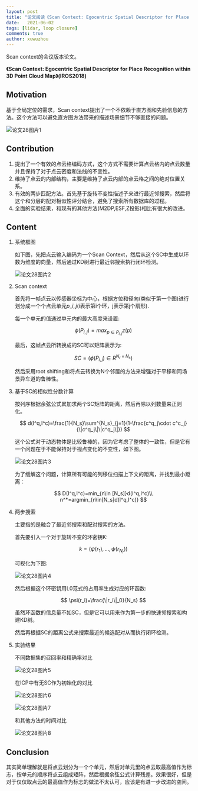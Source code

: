 ```yaml
---
layout: post
title: "论文阅读《Scan Context: Egocentric Spatial Descriptor for Place Recognition within 3D Point Cloud Map》"
date:   2021-06-02
tags: [lidar, loop closure]
comments: true
author: xuwuzhou
---
```


Scan context的会议版本论文。

<!-- more -->

**《Scan Context: Egocentric Spatial Descriptor for Place Recognition within 3D Point Cloud Map》(IROS2018)**

## Motivation

   基于全局定位的需求，Scan context提出了一个不依赖于直方图和先验信息的方法。这个方法可以避免直方图方法带来的描述场景细节不够直接的问题。

   ![论文28图片1](../images/论文28图片1.png)


## Contribution

1. 提出了一个有效的点云格编码方式，这个方式不需要计算点云格内的点云数量并且保持了对于点云密度和法线的不变性。
2. 维持了点云的内部结构，主要是维持了点云内部的点云格之间的绝对位置关系。
3. 有效的两步匹配方法。首先基于旋转不变性描述子来进行最近邻搜索，然后将这个和分层的配对相似性评分结合，避免了搜索所有数据库的过程。
4. 全面的实验结果，和现有的其他方法(M2DP,ESF,Z投影)相比有很大的改进。


## Content

1. 系统框图

   如下图，先把点云输入编码为一个Scan Context，然后从这个SC中生成以环数为维度的向量，然后通过KD树进行最近邻搜索执行闭环检测。

   ![论文28图片2](../images/论文28图片2.png)
   
2. Scan context

   首先将一帧点云以传感器坐标为中心，根据方位和径向(类似于第一个图)进行划分成一个个点云单元$p\_{i,j}$(i表示第i个环，j表示第j个扇形).
   
   每一个单元的值通过单元内的最大高度来设置:
   
   $$
   \phi(P_{i,j})=max_{p\in P_{i,j}}z(p)
   $$
   
   最后，这帧点云所转换成的SC可以矩阵表示为:
   
   $$
   SC=(\phi(P_{i,j})\in R^{N_r\times N_s})
   $$
   
   然后采用root shifting和将点云转换为N个邻居的方法来增强对于平移和同场景异车道的鲁棒性。
   
3. 基于SC的相似性分数计算

   按列序根据余弦公式累加求两个SC矩阵的距离，然后再除以列数量来正则化。
   
   $$
   d(I^q,I^c)=\frac{1}{N_s}\sum^{N_s}_{j=1}(1-\frac{c^q_j\cdot c^c_j}{\|c^q_j\|\|c^q_j\|})
   $$
   
   这个公式对于动态物体是比较鲁棒的，因为它考虑了整体的一致性，但是它有一个问题在于不能保持对于视点变化的不变性，如下图。
   
   ![论文28图片3](../images/论文28图片3.png)
   
   为了缓解这个问题，计算所有可能的列移位扫描上下文的距离，并找到最小距离：
   
   $$
   D(I^q,I^c)=min_{n\in [N_s]}d(I^q,I^c)\\
   n^*=argmin_{n\in[N_s]d(I^q,I^c)}
   $$
   
4. 两步搜索

   主要指的是融合了最近邻搜索和配对搜索的方法。
   
   首先要引入一个对于旋转不变的环密钥K:
   
   $$
   k=(\psi(r_1),\dots,\psi(r_{N_r}) )
   $$
   
   可视化为下图:
   
   ![论文28图片4](../images/论文28图片4.png)
   
   然后根据这个环密钥用L0范式的占用率生成对应的环函数:
   
   $$
   \psi(r_i)=\frac{\|r_i\|_0}{N_s}
   $$
   
   虽然环函数的信息量不如SC，但是它可以用来作为第一步的快速邻搜索和构建KD树。
   
   然后再根据SC的距离公式来搜索最近的候选配对从而执行闭环检测。
   
5. 实验结果

   不同数据集的召回率和精确率对比

   ![论文28图片5](../images/论文28图片5.png)
   
   在ICP中有无SC作为初始化的对比
   
   ![论文28图片6](../images/论文28图片6.png)
   
   ![论文28图片7](../images/论文28图片7.png)
   
   和其他方法的时间对比
   
   ![论文28图片8](../images/论文28图片8.png)
   
## Conclusion

   其实简单理解就是将点云划分为一个个单元，然后对单元里的点云取最高值作为标志，按单元的顺序将点云组成矩阵，然后根据余弦公式计算残差。效果很好，但是对于仅仅取点云的最高值作为标志的做法不太认可，应该是有进一步改进的空间。